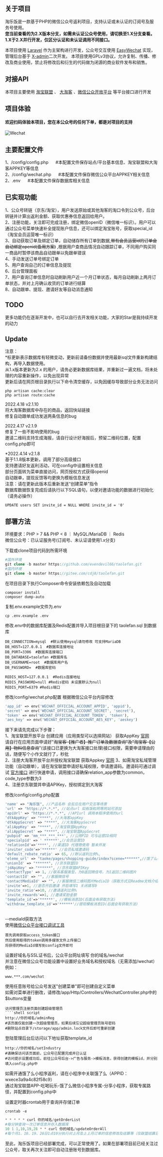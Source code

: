 

## 关于项目
淘乐饭是一款基于PHP的微信公众号返利项目，支持认证或未认证的订阅号及服务号使用。  
**您当前查看的为2.X版本分支，如需未认证公众号使用，请切换至1.X分支查看。1.X于2.X并行开发，仅区分认证和未认证调用不同接口。**

本项目使用 [Laravel](https://laravel.com/) 作为主架构进行开发，公众号交互使用 [EasyWechat](https://www.easywechat.com) 实现，管理后台基于 [X-admin](http://x.xuebingsi.com)二次开发。
本项目使用GPLv3协议，允许复制、传播、修改及商业使用，禁止将修改后和衍生的代码做为闭源的商业软件发布和销售。

## 对接API

本项目主要使用 [淘宝联盟](https://pub.alimama.com/) 、 [大淘客](https://www.dataoke.com) 、[微信公众开放平台](https://mp.weixin.qq.com/) 等平台接口进行开发

## 项目体验
<h4>欢迎扫码体验本项目，您在本公众号的任何下单，都是对项目的支持</h4>

![Wechat](public/images/wechat.png)

## 主要配置文件
1、/config/config.php &nbsp;&nbsp;&nbsp;&nbsp; #本配置文件保存站点/平台基本信息、淘宝联盟和大淘客APPKEY等信息  
2、/config/wechat.php &nbsp;&nbsp;&nbsp;&nbsp; #本配置文件保存微信公众平台APPKEY相关信息  
2、.env &nbsp;&nbsp;&nbsp;&nbsp; #本配置文件保存数据库相关信息

## 已实现功能
1、公众号转链（京东/淘宝），用户发送原始或其他淘客的淘口令到公众号，后台转链并计算出返利金额、获取优惠券信息返回给用户。  
2、注册功能，关注即可完成注册，绑定微信openID（微信唯一标识）。用户可以通过公众号菜单快速补全提现账户信息，还可以绑定淘宝账号，获取special_id（淘宝会员运营唯一标识）  
3、自动获取订单及绑定订单，自动储存所有订单到数据,~~带有会员运营id的订单会自动绑定openid(备用方案)~~ ,根据用户查商品情况自动跟踪订单，不同用户购买同一商品时暂停该商品自动跟单以免跟单错误  
4、手动发送订单号绑定订单  
5、用户查询自己的订单信息及提现  
6、后台管理面板  
7、用户查询订单信息时自动刷新用户近一个月订单状态，每月自动刷新上两月订单状态，并对上月确认收货的订单进行结算  
8、自动跟单、提现、邀请好友等自动消息通知

## TODO
更多功能仍在逐渐开发中，也可以自行去开发相关功能，大家的Star是我持续开发的动力

## Update
注意：  
*标更新表示数据库有轻微变动，更新前请备份数据并使用最新sql文件重新构建结构，再导入数据使用。  
从1.x版本更新为2.x 的用户，请务必更新数据库结果，并重新过一遍文档，将未处理的内容重新操作，以免出现异常  
更新后请在网页根目录执行以下命令清空缓存，以免因缓存导致部分业务无法访问
````shell script
php artisan cache:clear
php artisan route:cache
````

2022.4.18 v2.1.10  
将大淘客数据库中存在的商品，返回快站链接  
修复自动跟单成功发送两条信息的bug  

2022.4.17 v2.1.9  
修复了一些不影响使用的bug  
邀请二维码支持生成海报，请自行设计好海报后，预留二维码位置，配置config.php即可  

*2022.4.14 v2.1.8  
基于1.1.8版本更新，调用了部分高级接口  
支持邀请好友返利活动，可在config中设置相关信息  
部分页面转为菜单直接访问，网页授权方式获得openid  
自动跟单，提现反馈等均更换为模板信息发送  
注意：请在更新此版本后重新发送“创建菜单”指令  
数据库数据恢复完成后请执行以下SQL语句，以便对邀请功能的数据进行初始化（请务必操作）
```mysql
UPDATE users SET invite_id = NULL WHERE invite_id = '0'
```

## 部署方法
环境要求：PHP > 7 && PHP < 8  ｜ MySQL/MariaDB ｜ Redis  
微信公众号：已认证服务号(订阅号、未认证请使用1.x分支)  

下载或clone项目代码到所需环境  
````PHP
#国外环境
git clone -b master https://github.com/evendevil66/taolefan.git
#国内环境
git clone -b master https://gitee.com/cdj8/taolefan.git
````
在项目目录下执行Composer命令安装依赖包及自动加载  
````shell script
composer install
composer dump-auto
````
复制.env.example文件为.env
````shell script
cp .env.example .env
````
修改.env中的数据库配置及Redis配置并导入项目根目录下的 taolefan.sql 到数据库  
````text
DB_CONNECTION=mysql  #默认使用mysql请勿修改 可支持MariaDB
DB_HOST=127.0.0.1  #数据库连接地址
DB_PORT=3306  #数据库连接端口
DB_DATABASE=taolefan #数据库名
DB_USERNAME=root  #数据库用户名
DB_PASSWORD=  #数据库密码

REDIS_HOST=127.0.0.1  #Redis连接地址
REDIS_PASSWORD=null #Redis密码 未设置默认为null
REDIS_PORT=6379 #Redis端口
````

修改/config/wechat.php配置 根据微信公众平台内容修改
````php
'app_id' => env('WECHAT_OFFICIAL_ACCOUNT_APPID', 'appid'),
'secret' => env('WECHAT_OFFICIAL_ACCOUNT_SECRET', 'secret'), 
'token' => env('WECHAT_OFFICIAL_ACCOUNT_TOKEN', 'token'),
'aes_key' => env('WECHAT_OFFICIAL_ACCOUNT_AES_KEY', 'aeskey')
````
  
接下来请先完成以下步骤：  
1、淘宝联盟开放平台 创建应用（应用类型可以选择网站） 获取AppKey [官网](https://aff-open.taobao.com)  
请自行在应用页面申请好"~~淘宝客【推广者】推广订单及数据查询"及"淘宝客【公用】物料信息查询~~"(该接口已更换为大淘客接口处理)接口权限，需要申请理由的话，随便写个小作文就行了，秒批  
2、注册大淘客开放平台并授权淘宝联盟 获取Appkey  [官网](https://www.dataoke.com/kfpt/openapi.html)
3、如需淘宝私域管理功能（自动跟单），请在淘宝联盟申请好私域权限，申请邀请码。邀请码可通过调试 [官方接口](https://open.taobao.com/doc.htm?spm=a219a.15212433.0.0.4398669aXaoE2Y&docId=1&docType=15&apiName=taobao.tbk.sc.invitecode.get)
进行快速申请，调用接口请确保relation_app参数为common，code_type参数为3  
4、注册京东联盟并申请APIKey，授权绑定到大淘客  

修改/config/config.php配置
````php
'name' => "淘乐饭", //产品名称 会反应在用户交互等场景
'url' => "https://*.*.*", //站点url 如有饭粒网等网站可添加
'apiUrl' => "https://*.*.*", //APIurl 调用本程序使用的url
'dtkAppKey' => "****", //大淘客appKey 
'dtkAppSecret' => "****", //大淘客AppSecret
'aliAppKey' => "****", //淘宝联盟AppKey
'aliAppSecret' => "****", //淘宝联盟AppSecret
'pubpid' => 'mm_***_***_***', //公用PID 可与运营ID相同
'specialpid' => ' ******',//会员运营ID
'relationId'=>'****', //渠道ID 代理商使用 暂未开发
'inviter_code'=>'******' //会员私域邀请码
'default_rebate_ratio' => 65, //默认返利比例%,
'eleme_url' => "taoke/pages/shopping-guide/index?scene=******",//饿了么小程序路径(后面会有获取方法)
'unionId' => "******", //京东联盟ID
'jdApiKey' => "******", //京东联盟APIKey
'contactType' => 1, //联系客服类型，为0返回微信号，为1返回二维码图片
'contactId' => "", //客服微信号
'contactMediaId' => "", //客服微信二维码图片MediaID（获取方式见Readme文档介绍）
'invite'=>1, //是否开启邀请 开启填写1 关闭填写0
'invite_ratio'=>10, //邀请返利比例%
'invite_rewards'=>1, //邀请奖励金额
'template_id'=>'******', //模板消息ID(后面会有获取方法)
'withdraw_template_id'=>'******'//提现模板消息ID(后面会有获取方法)
````
<span id="mediaId"></span>  
--mediaId获取方法  
使用[微信公众平台接口调试工具](https://mp.weixin.qq.com/debug)  
````text
首先调用获取access_token接口  
然后使用取得的token调用多媒体文件上传接口  
将获得的MediaId填写到config文件即可
````

设置好域名与SSL证书后，公众平台网址填写 你的域名/wechat  
并注意在微信公众号功能设置中设置好业务域名和授权域名（无需添加/wechat）
例如：
````text
www.***.com/wechat
````
使用任意账号给公众号发送"创建菜单"即可创建自定义菜单  
如需对菜单进行删改，请修改/app/Http/Controllers/WechatController.php中的$buttons变量

````
访问管理员注册页面创建超级管理员
````shell script
http://你的域名/adminReg
#该页面仅能创建一次超级管理员，如果后续忘记超级管理员账号密码
#删除站点目录下/storage/app/admin.lock文件后即可重新创建
````

登陆管理后台后访问以下地址获取template_id
````shell script
http://你的域名/setIndustry
#请确保访问该页面前，公众号已配置完成并已认证
#访问提示设置成功后，前往公众号后台->广告与服务->模板消息，获得创建的模板id，并分别填入config.php中
````

如需开通饿了么小程序返利，请在小程序中关联饿了么（APPID：wxece3a9a4c82f58c9）  
通过淘宝联盟APP-吃喝玩乐-饿了么微信小程序专属-分享小程序，获取专属路径，并配置到config.php中

设置定时器crontab用于查询并存储订单
````shell script
crontab -e
````
````PHP
* * * * * curl 你的域名/getOrderList
#每分钟查询一次订单信息并存入数据库
10 1 1,10,19,28 * * curl 你的域名/updateOrderAll
#每个月1、10、19、28日1点10分执行对上月及上上月订单的信息修改及结算等（仅联盟结算日期为上月的才会被结算）
````

至此，淘乐饭项目已经部署完成，可以正常使用了。如果在部署项目前已经关注过公众号，取关再次关注即可自动注册账号到数据库。




